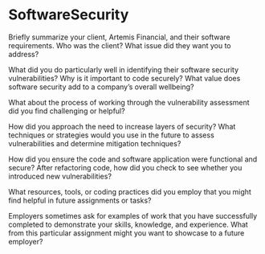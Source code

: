 # SoftwareSecurity

Briefly summarize your client, Artemis Financial, and their software requirements. Who was the client? What issue did they want you to address?


What did you do particularly well in identifying their software security vulnerabilities? Why is it important to code securely? What value does software security add to a company’s overall wellbeing?


What about the process of working through the vulnerability assessment did you find challenging or helpful?


How did you approach the need to increase layers of security? What techniques or strategies would you use in the future to assess vulnerabilities and determine mitigation techniques?


How did you ensure the code and software application were functional and secure? After refactoring code, how did you check to see whether you introduced new vulnerabilities?


What resources, tools, or coding practices did you employ that you might find helpful in future assignments or tasks?


Employers sometimes ask for examples of work that you have successfully completed to demonstrate your skills, knowledge, and experience. What from this particular assignment might you want to showcase to a future employer?

